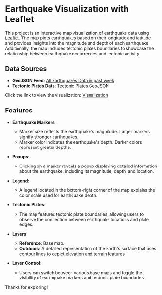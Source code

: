 # Earthquake Visualization with Leaflet

This project is an interactive map visualization of earthquake data using [Leaflet](https://leafletjs.com/). The map plots earthquakes based on their longitude and latitude and provides insights into the magnitude and depth of each earthquake. Additionally, the map includes tectonic plates boundaries to showcase the relationship between earthquake occurrences and tectonic activity.

## Data Sources

- **GeoJSON Feed**: [All Earthquakes Data in past week](https://earthquake.usgs.gov/earthquakes/feed/v1.0/summary/all_week.geojson)
- **Tectonic Plates Data**: [Tectonic Plates GeoJSON](https://github.com/fraxen/tectonicplates)

Click the link to view the visualization:
[Visualization](https://rjpxviii.github.io/earthquake-leaflet-visualization/)

## Features 
- **Earthquake Markers**:  
    - Marker size reflects the earthquake's magnitude. Larger markers signify stronger earthquakes.  
    - Marker color indicates the earthquake's depth. Darker colors represent greater depths.  

- **Popups**:  
    - Clicking on a marker reveals a popup displaying detailed information about the earthquake, including its magnitude, depth, and location.  

- **Legend**:  
    - A legend located in the bottom-right corner of the map explains the color scale used for earthquake depth.  

- **Tectonic Plates**:  
    - The map features tectonic plate boundaries, allowing users to observe the connection between earthquake locations and plate edges.  

- **Layers**:  
    - **Reference**: Base map. 
    - **Outdoors**: A detailed representation of the Earth's surface that uses contour lines to depict elevation and terrain features  

- **Layer Control**:  
    - Users can switch between various base maps and toggle the visibility of earthquake markers and tectonic plate boundaries.  

Thanks for exploring! 

